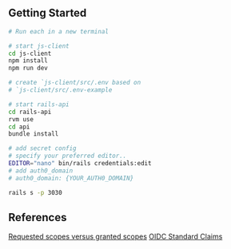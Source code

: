 ## Getting Started

```bash
# Run each in a new terminal

# start js-client
cd js-client
npm install
npm run dev

# create `js-client/src/.env based on
# `js-client/src/.env-example

# start rails-api
cd rails-api
rvm use
cd api
bundle install

# add secret config
# specify your preferred editor..
EDITOR="nano" bin/rails credentials:edit
# add auth0_domain
# auth0_domain: {YOUR_AUTH0_DOMAIN}

rails s -p 3030

```

## References

[Requested scopes versus granted scopes](https://auth0.com/docs/get-started/apis/scopes#requested-scopes-versus-granted-scopes)
[OIDC Standard Claims](https://openid.net/specs/openid-connect-core-1_0.html#StandardClaims)
